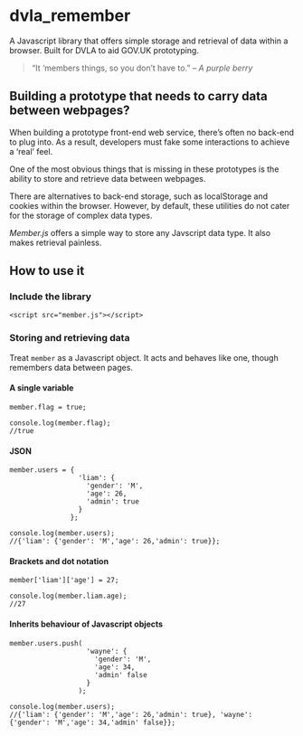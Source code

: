 # dvla_remember

A Javascript library that offers simple storage and retrieval of data within a browser. Built for DVLA to aid GOV.UK prototyping.

> “It ‘members things, so you don’t have to.”
> – <cite>A purple berry</cite>

## Building a prototype that needs to carry data between webpages?

When building a prototype front-end web service, there’s often no back-end to plug into. As a result, developers must fake some interactions to achieve a ‘real’ feel.

One of the most obvious things that is missing in these prototypes is the ability to store and retrieve data between webpages.

There are alternatives to back-end storage, such as localStorage and cookies within the browser. However, by default, these utilities do not cater for the storage of complex data types.

*Member.js* offers a simple way to store any Javscript data type. It also makes retrieval painless.

## How to use it

### Include the library

```
<script src="member.js"></script>
```

### Storing and retrieving data

Treat `member` as a Javascript object. It acts and behaves like one, though remembers data between pages.

#### A single variable
```
member.flag = true;

console.log(member.flag);
//true
```

#### JSON
```
member.users = {
                 'liam': {
                   'gender': 'M',
                   'age': 26,
                   'admin': true
                 }
               };
               
console.log(member.users);
//{'liam': {'gender': 'M','age': 26,'admin': true}};
```

#### Brackets and dot notation
```
member['liam']['age'] = 27;

console.log(member.liam.age);
//27
```

#### Inherits behaviour of Javascript objects
```
member.users.push(
                   'wayne': {
                     'gender': 'M',
                     'age': 34,
                     'admin' false
                   }
                 );
                 
console.log(member.users);
//{'liam': {'gender': 'M','age': 26,'admin': true}, 'wayne': {'gender': 'M','age': 34,'admin' false}};
```